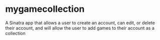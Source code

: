 # mygamecollection
 A Sinatra app that allows a user to create an account, can edit, or delete their account, and will allow the user to add games to their account as a collection

